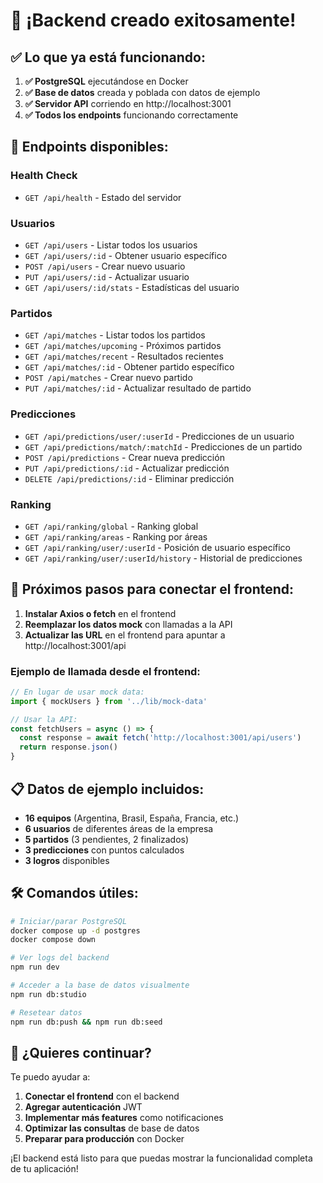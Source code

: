 # 🎉 ¡Backend creado exitosamente!

## ✅ Lo que ya está funcionando:

1. **✅ PostgreSQL** ejecutándose en Docker
2. **✅ Base de datos** creada y poblada con datos de ejemplo
3. **✅ Servidor API** corriendo en http://localhost:3001
4. **✅ Todos los endpoints** funcionando correctamente

## 🔗 Endpoints disponibles:

### Health Check
- `GET /api/health` - Estado del servidor

### Usuarios
- `GET /api/users` - Listar todos los usuarios
- `GET /api/users/:id` - Obtener usuario específico
- `POST /api/users` - Crear nuevo usuario
- `PUT /api/users/:id` - Actualizar usuario
- `GET /api/users/:id/stats` - Estadísticas del usuario

### Partidos
- `GET /api/matches` - Listar todos los partidos
- `GET /api/matches/upcoming` - Próximos partidos
- `GET /api/matches/recent` - Resultados recientes
- `GET /api/matches/:id` - Obtener partido específico
- `POST /api/matches` - Crear nuevo partido
- `PUT /api/matches/:id` - Actualizar resultado de partido

### Predicciones
- `GET /api/predictions/user/:userId` - Predicciones de un usuario
- `GET /api/predictions/match/:matchId` - Predicciones de un partido
- `POST /api/predictions` - Crear nueva predicción
- `PUT /api/predictions/:id` - Actualizar predicción
- `DELETE /api/predictions/:id` - Eliminar predicción

### Ranking
- `GET /api/ranking/global` - Ranking global
- `GET /api/ranking/areas` - Ranking por áreas
- `GET /api/ranking/user/:userId` - Posición de usuario específico
- `GET /api/ranking/user/:userId/history` - Historial de predicciones

## 🚀 Próximos pasos para conectar el frontend:

1. **Instalar Axios o fetch** en el frontend
2. **Reemplazar los datos mock** con llamadas a la API
3. **Actualizar las URL** en el frontend para apuntar a http://localhost:3001/api

### Ejemplo de llamada desde el frontend:

```javascript
// En lugar de usar mock data:
import { mockUsers } from '../lib/mock-data'

// Usar la API:
const fetchUsers = async () => {
  const response = await fetch('http://localhost:3001/api/users')
  return response.json()
}
```

## 📋 Datos de ejemplo incluidos:

- **16 equipos** (Argentina, Brasil, España, Francia, etc.)
- **6 usuarios** de diferentes áreas de la empresa
- **5 partidos** (3 pendientes, 2 finalizados)
- **3 predicciones** con puntos calculados
- **3 logros** disponibles

## 🛠️ Comandos útiles:

```bash
# Iniciar/parar PostgreSQL
docker compose up -d postgres
docker compose down

# Ver logs del backend
npm run dev

# Acceder a la base de datos visualmente
npm run db:studio

# Resetear datos
npm run db:push && npm run db:seed
```

## 🎯 ¿Quieres continuar?

Te puedo ayudar a:
1. **Conectar el frontend** con el backend
2. **Agregar autenticación** JWT
3. **Implementar más features** como notificaciones
4. **Optimizar las consultas** de base de datos
5. **Preparar para producción** con Docker

¡El backend está listo para que puedas mostrar la funcionalidad completa de tu aplicación!

